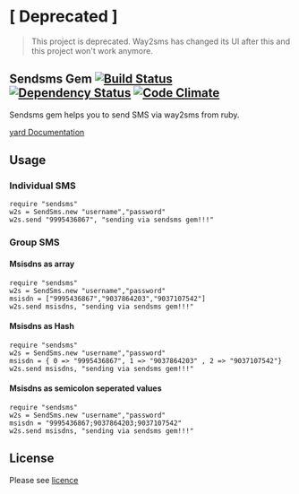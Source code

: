 # [ Deprecated ]
> This project is deprecated.
> Way2sms has changed its UI after this and this project won't work anymore. 

Sendsms Gem [![Build Status](https://secure.travis-ci.org/revathskumar/send-sms-in-ruby.png)](http://travis-ci.org/revathskumar/send-sms-in-ruby?branch=master) [![Dependency Status](https://gemnasium.com/revathskumar/send-sms-in-ruby.png)](https://gemnasium.com/revathskumar/send-sms-in-ruby) [![Code Climate](https://codeclimate.com/badge.png)](https://codeclimate.com/github/revathskumar/send-sms-in-ruby)
------------------------


Sendsms gem helps you to send SMS via way2sms from ruby.

[yard Documentation](http://rubydoc.info/gems/sendsms/frames)

## Usage

### Individual SMS

    require "sendsms"
    w2s = SendSms.new "username","password"
    w2s.send "9995436867", "sending via sendsms gem!!!"

### Group SMS

#### Msisdns as array

    require "sendsms"
    w2s = SendSms.new "username","password"
    msisdn = ["9995436867","9037864203","9037107542"]
    w2s.send msisdns, "sending via sendsms gem!!!"

#### Msisdns as Hash

    require "sendsms"
    w2s = SendSms.new "username","password"
    msisdn = { 0 => "9995436867", 1 => "9037864203" , 2 => "9037107542"}
    w2s.send msisdns, "sending via sendsms gem!!!"

#### Msisdns as semicolon seperated values

    require "sendsms"
    w2s = SendSms.new "username","password"
    msisdn = "9995436867;9037864203;9037107542"
    w2s.send msisdns, "sending via sendsms gem!!!"


## License
Please see [licence](http://github.com/revathskumar/send-sms-in-ruby/blob/master/LICENSE)